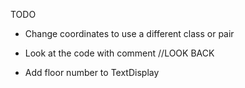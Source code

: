 TODO

- Change coordinates to use a different class or pair
- Look at the code with comment //LOOK BACK

- Add floor number to TextDisplay
